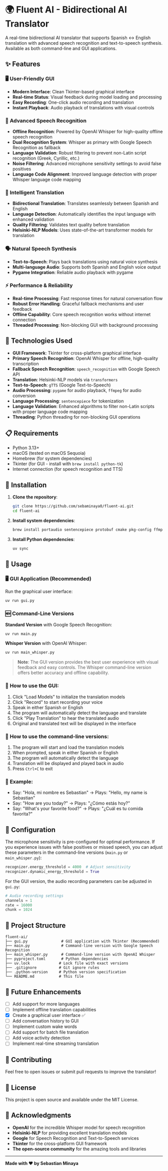 # 🌍 Fluent AI - Bidirectional AI Translator

A real-time bidirectional AI translator that supports Spanish ↔ English translation with advanced speech recognition and text-to-speech synthesis. Available as both command-line and GUI applications.

## ✨ Features

### 🖥️ **User-Friendly GUI**
- **Modern Interface**: Clean Tkinter-based graphical interface
- **Real-time Status**: Visual feedback during model loading and processing
- **Easy Recording**: One-click audio recording and translation
- **Instant Playback**: Audio playback of translations with visual controls

### 🎤 **Advanced Speech Recognition**
- **Offline Recognition**: Powered by OpenAI Whisper for high-quality offline speech recognition
- **Dual Recognition System**: Whisper as primary with Google Speech Recognition as fallback
- **Language Validation**: Robust filtering to prevent non-Latin script recognition (Greek, Cyrillic, etc.)
- **Noise Filtering**: Advanced microphone sensitivity settings to avoid false positives
- **Language Code Alignment**: Improved language detection with proper Whisper language code mapping

### 🔄 **Intelligent Translation**
- **Bidirectional Translation**: Translates seamlessly between Spanish and English
- **Language Detection**: Automatically identifies the input language with enhanced validation
- **Quality Filtering**: Validates text quality before translation
- **Helsinki-NLP Models**: Uses state-of-the-art transformer models for translation

### 🗣️ **Natural Speech Synthesis**
- **Text-to-Speech**: Plays back translations using natural voice synthesis
- **Multi-language Audio**: Supports both Spanish and English voice output
- **Pygame Integration**: Reliable audio playback with pygame

### ⚡ **Performance & Reliability**
- **Real-time Processing**: Fast response times for natural conversation flow
- **Robust Error Handling**: Graceful fallback mechanisms and user feedback
- **Offline Capability**: Core speech recognition works without internet connection
- **Threaded Processing**: Non-blocking GUI with background processing

## 🔧️ Technologies Used

- **GUI Framework**: Tkinter for cross-platform graphical interface
- **Primary Speech Recognition**: OpenAI Whisper for offline, high-quality transcription
- **Fallback Speech Recognition**: `speech_recognition` with Google Speech API
- **Translation**: Helsinki-NLP models via `transformers`
- **Text-to-Speech**: `gTTS` (Google Text-to-Speech)
- **Audio Processing**: `pygame` for audio playback, `ffmpeg` for audio conversion
- **Language Processing**: `sentencepiece` for tokenization
- **Language Validation**: Enhanced algorithms to filter non-Latin scripts with proper language code mapping
- **Threading**: Python threading for non-blocking GUI operations

## 📋 Requirements

- Python 3.13+
- macOS (tested on macOS Sequoia)
- Homebrew (for system dependencies)
- Tkinter (for GUI - install with `brew install python-tk`)
- Internet connection (for speech recognition and TTS)

## 🚀 Installation

1. **Clone the repository**:
   ```bash
   git clone https://github.com/sebaminaya0/fluent-ai.git
   cd fluent-ai
   ```

2. **Install system dependencies**:
   ```bash
   brew install portaudio sentencepiece protobuf cmake pkg-config ffmpeg python-tk
   ```

3. **Install Python dependencies**:
   ```bash
   uv sync
   ```

## 🎯 Usage

### 🖥️ **GUI Application (Recommended)**
Run the graphical user interface:
```bash
uv run gui.py
```

### 🆕 **Command-Line Versions**

**Standard Version** with Google Speech Recognition:
```bash
uv run main.py
```

**Whisper Version** with OpenAI Whisper:
```bash
uv run main_whisper.py
```

> **Note**: The GUI version provides the best user experience with visual feedback and easy controls. The Whisper command-line version offers better accuracy and offline capability.

### 📝 **How to use the GUI:**
1. Click "Load Models" to initialize the translation models
2. Click "Record" to start recording your voice
3. Speak in either Spanish or English
4. The program will automatically detect the language and translate
5. Click "Play Translation" to hear the translated audio
6. Original and translated text will be displayed in the interface

### 📝 **How to use the command-line versions:**
1. The program will start and load the translation models
2. When prompted, speak in either Spanish or English
3. The program will automatically detect the language
4. Translation will be displayed and played back in audio
5. Press `Ctrl+C` to exit

### 💯 **Example:**
- Say: "Hola, mi nombre es Sebastian" → Plays: "Hello, my name is Sebastian"
- Say: "How are you today?" → Plays: "¿Cómo estás hoy?"
- Say: "What's your favorite food?" → Plays: "¿Cuál es tu comida favorita?"

## 🔧 Configuration

The microphone sensitivity is pre-configured for optimal performance. If you experience issues with false positives or missed speech, you can adjust these parameters in the command-line versions (`main.py` or `main_whisper.py`):

```python
recognizer.energy_threshold = 4000  # Adjust sensitivity
recognizer.dynamic_energy_threshold = True
```

For the GUI version, the audio recording parameters can be adjusted in `gui.py`:

```python
# Audio recording settings
channels = 1
rate = 16000
chunk = 1024
```

## 📁 Project Structure

```
fluent-ai/
├── gui.py               # GUI application with Tkinter (Recommended)
├── main.py              # Command-line version with Google Speech Recognition
├── main_whisper.py      # Command-line version with OpenAI Whisper
├── pyproject.toml       # Python dependencies
├── uv.lock             # Lock file with exact versions
├── .gitignore          # Git ignore rules
├── .python-version     # Python version specification
└── README.md           # This file
```

## 🔮 Future Enhancements

- [ ] Add support for more languages
- [ ] Implement offline translation capabilities
- [x] Create a graphical user interface ✅
- [ ] Add conversation history to GUI
- [ ] Implement custom wake words
- [ ] Add support for batch file translation
- [ ] Add voice activity detection
- [ ] Implement real-time streaming translation

## 🤝 Contributing

Feel free to open issues or submit pull requests to improve the translator!

## 📄 License

This project is open source and available under the MIT License.

## 🙏 Acknowledgments

- **OpenAI** for the incredible Whisper model for speech recognition
- **Helsinki-NLP** for providing excellent translation models
- **Google** for Speech Recognition and Text-to-Speech services
- **Tkinter** for the cross-platform GUI framework
- **The open-source community** for the amazing tools and libraries

---

**Made with ❤️ by Sebastian Minaya**
